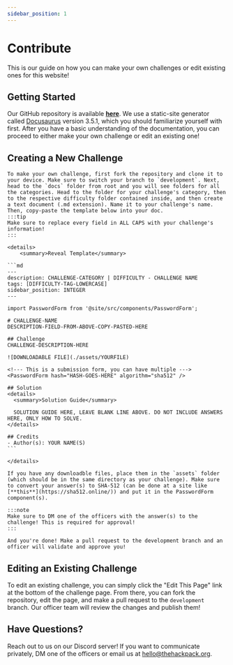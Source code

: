 ```yaml
---
sidebar_position: 1
---
```


# Contribute

This is our guide on how you can make your own challenges or edit existing ones for this website!

## Getting Started

Our GitHub repository is available [**here**](https://github.com/The-Hack-Pack/uga-scs-competitive-hacking.github.io). We use a static-site generator called [Docusaurus](https://docusaurus.io/) version 3.5.1, which you should familiarize yourself with first. After you have a basic understanding of the documentation, you can proceed to either make your own challenge or edit an existing one!

## Creating a New Challenge

    To make your own challenge, first fork the repository and clone it to your device. Make sure to switch your branch to `development`. Next, head to the `docs` folder from root and you will see folders for all the categories. Head to the folder for your challenge's category, then to the respective difficulty folder contained inside, and then create a text document (.md extension). Name it to your challenge's name. Then, copy-paste the template below into your doc. 
    :::tip
    Make sure to replace every field in ALL CAPS with your challenge's information!
    :::

    <details>
        <summary>Reveal Template</summary>

    ```md
    ---
    description: CHALLENGE-CATEGORY | DIFFICULTY - CHALLENGE NAME
    tags: [DIFFICULTY-TAG-LOWERCASE]
    sidebar_position: INTEGER
    ---
    
    import PasswordForm from '@site/src/components/PasswordForm';
    
    # CHALLENGE-NAME
    DESCRIPTION-FIELD-FROM-ABOVE-COPY-PASTED-HERE

    ## Challenge
    CHALLENGE-DESCRIPTION-HERE
    
    ![DOWNLOADABLE FILE](./assets/YOURFILE)
    
    <!--- This is a submission form, you can have multiple --->
    <PasswordForm hash="HASH-GOES-HERE" algorithm="sha512" />
    
    ## Solution
    <details>
      <summary>Solution Guide</summary>

      SOLUTION GUIDE HERE, LEAVE BLANK LINE ABOVE. DO NOT INCLUDE ANSWERS HERE, ONLY HOW TO SOLVE.
    </details>
    
    ## Credits
    - Author(s): YOUR NAME(S)
    ```
    
    </details>

    If you have any downloadble files, place them in the `assets` folder (which should be in the same directory as your challenge). Make sure to convert your answer(s) to SHA-512 (can be done at a site like [**this**](https://sha512.online/)) and put it in the PasswordForm component(s).

    :::note
    Make sure to DM one of the officers with the answer(s) to the challenge! This is required for approval!
    :::

    And you're done! Make a pull request to the development branch and an officer will validate and approve you!

## Editing an Existing Challenge

To edit an existing challenge, you can simply click the "Edit This Page" link at the bottom of the challenge page. From there, you can fork the repository, edit the page, and make a pull request to the `development` branch. Our officer team will review the changes and publish them!

## Have Questions?
Reach out to us on our Discord server! If you want to communicate privately, DM one of the officers or email us at [hello@thehackpack.org](mailto:hello@thehackpack.org). 